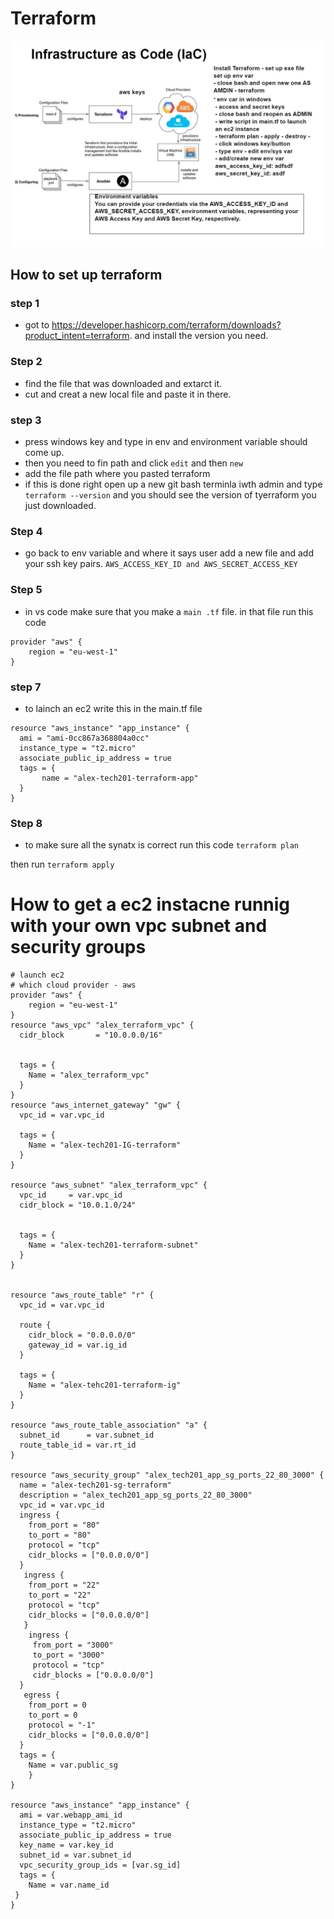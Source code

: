 # Terraform
![Alt text](IaC.png)
## How to set up terraform

### step 1
- got to https://developer.hashicorp.com/terraform/downloads?product_intent=terraform. and install the version you need. 

### Step 2
- find the file that was downloaded and extarct it.
- cut and creat a new local file and paste it in there.
### step 3 
- press windows key and type in env and environment variable should come up.
- then you need to fin path and click `edit` and then `new`
- add the file path where you pasted terraform 
- if this is done right open up a new git bash terminla iwth admin and type `terraform --version` and you should see the version of tyerraform you just downloaded.
### Step 4
- go back to env variable and where it says user add a new file and add your ssh key pairs.  `AWS_ACCESS_KEY_ID and AWS_SECRET_ACCESS_KEY`

### Step 5
- in vs code make sure that you make a `main .tf` file. 
in that file run this code 
```
provider "aws" {
    region = "eu-west-1"
}
```

### step 7 
- to lainch an ec2 write this in the main.tf file
```
resource "aws_instance" "app_instance" {
  ami = "ami-0cc867a368804a0cc"
  instance_type = "t2.micro"
  associate_public_ip_address = true    
  tags = {
       name = "alex-tech201-terraform-app"
  }
}
```  
### Step 8
- to make sure all the synatx is correct run this code `terraform plan` 

then run `terraform apply`

# How to get a ec2 instacne runnig with your own vpc subnet and security groups 
```
# launch ec2
# which cloud provider - aws
provider "aws" {
    region = "eu-west-1"
}
resource "aws_vpc" "alex_terraform_vpc" {
  cidr_block       = "10.0.0.0/16"
  

  tags = {
    Name = "alex_terraform_vpc"
  }
}
resource "aws_internet_gateway" "gw" {
  vpc_id = var.vpc_id

  tags = {
    Name = "alex-tech201-IG-terraform"
  }
}

resource "aws_subnet" "alex_terraform_vpc" {
  vpc_id     = var.vpc_id
  cidr_block = "10.0.1.0/24"
 

  tags = {
    Name = "alex-tech201-terraform-subnet"
  }
}


resource "aws_route_table" "r" {
  vpc_id = var.vpc_id

  route {
    cidr_block = "0.0.0.0/0"
    gateway_id = var.ig_id
  }

  tags = {
    Name = "alex-tehc201-terraform-ig"
  }
}

resource "aws_route_table_association" "a" {
  subnet_id      = var.subnet_id
  route_table_id = var.rt_id
}

resource "aws_security_group" "alex_tech201_app_sg_ports_22_80_3000" {
  name = "alex-tech201-sg-terraform"
  description = "alex_tech201_app_sg_ports_22_80_3000"
  vpc_id = var.vpc_id
  ingress {
    from_port = "80"
    to_port = "80"
    protocol = "tcp"
    cidr_blocks = ["0.0.0.0/0"]
  }
   ingress { 
    from_port = "22"
    to_port = "22"
    protocol = "tcp"
    cidr_blocks = ["0.0.0.0/0"]
   }
    ingress {
     from_port = "3000"
     to_port = "3000"
     protocol = "tcp"
     cidr_blocks = ["0.0.0.0/0"]
  }  
   egress {
    from_port = 0
    to_port = 0
    protocol = "-1"
    cidr_blocks = ["0.0.0.0/0"] 
  }
  tags = {
    Name = var.public_sg
    }
}

resource "aws_instance" "app_instance" {
  ami = var.webapp_ami_id
  instance_type = "t2.micro"
  associate_public_ip_address = true
  key_name = var.key_id
  subnet_id = var.subnet_id
  vpc_security_group_ids = [var.sg_id]
  tags = {
    Name = var.name_id
 }
}

```